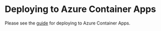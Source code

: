 # Deploying to Azure Container Apps

Please see the [guide](../docs/azure_container_apps.md) for deploying to Azure Container Apps.
